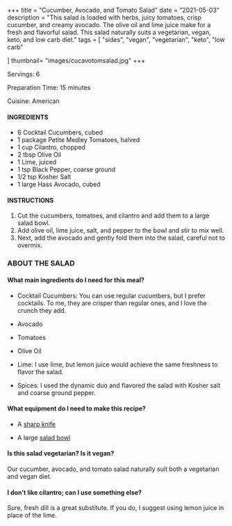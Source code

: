 +++
title = "Cucumber, Avocado, and Tomato Salad"
date = "2021-05-03"
description = "This salad is loaded with herbs, juicy tomatoes, crisp cucumber, and creamy avocado. The olive oil and lime juice make for a fresh and flavorful salad. This salad naturally suits a vegetarian, vegan, keto, and low carb diet."
tags = [
    "sides",
    "vegan",
    "vegetarian", 
    "keto", 
    "low carb"
    
]
thumbnail= "images/cucavotomsalad.jpg"
+++

Servings: 6 <!--more-->

Preparation Time: 15 minutes

Cuisine: American

#### INGREDIENTS 

* 6 Cocktail Cucumbers, cubed 
* 1 package Petite Medley Tomatoes, halved 
* 1 cup Cilantro, chopped 
* 2 tbsp Olive Oil 
* 1 Lime, juiced 
* 1 tsp Black Pepper, coarse ground 
* 1/2 tsp Kosher Salt
* 1 large Hass Avocado, cubed 

#### INSTRUCTIONS

1. Cut the cucumbers, tomatoes, and cilantro and add them to a large salad bowl. 
2. Add olive oil, lime juice, salt, and pepper to the bowl and stir to mix well. 
3. Next, add the avocado and gently fold them into the salad, careful not to overmix. 
 
### ABOUT THE SALAD 

#### What main ingredients do I need for this meal?

* Cocktail Cucumbers: You can use regular cucumbers, but I prefer cocktails. To me, they are crisper than regular ones, and I love the crunch they add. 

* Avocado 

* Tomatoes

* Olive Oil 

* Lime: I use lime, but lemon juice would achieve the same freshness to flavor the salad. 

* Spices: I used the dynamic duo and flavored the salad with Kosher salt and coarse ground pepper. 

#### What equipment do I need to make this recipe?

* A [sharp knife](https://amzn.to/2R6C2Yp)

* A large [salad bowl](https://amzn.to/33n2H61) 

#### Is this salad vegetarian? Is it vegan?

Our cucumber, avocado, and tomato salad naturally suit both a vegetarian and vegan diet. 

#### I don't like cilantro; can I use something else? 

Sure, fresh dill is a great substitute. If you do, I suggest using lemon juice in place of the lime. 
